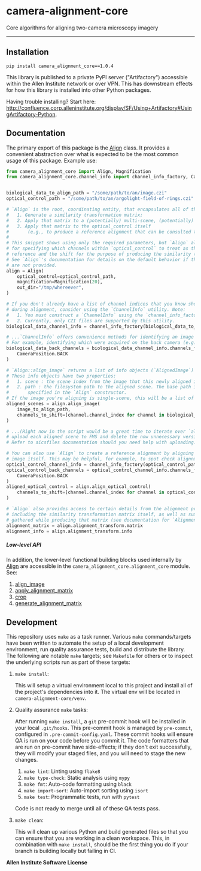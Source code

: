 # camera-alignment-core


Core algorithms for aligning two-camera microscopy imagery

---


## Installation

`pip install camera_alignment_core==1.0.4`<br>

This library is published to a private PyPI server ("Artifactory") accessible within the Allen Institute network or over VPN. This has downstream effects for how this library is installed into other Python packages.

Having trouble installing? Start here: http://confluence.corp.alleninstitute.org/display/SF/Using+Artifactory#UsingArtifactory-Python.


## Documentation

The primary export of this package is the [Align](https://aics-int.github.io/camera-alignment-core/camera_alignment_core.html#camera_alignment_core.align.Align) class.
It provides a convenient abstraction over what is expected to be the most common usage of this package. Example use:
```python
from camera_alignment_core import Align, Magnification
from camera_alignment_core.channel_info import channel_info_factory, CameraPosition


biological_data_to_align_path = "/some/path/to/an/image.czi"
optical_control_path = "/some/path/to/an/argolight-field-of-rings.czi"

# `Align` is the root, coordinating entity, that encapsulates all of the steps to:
#   1. Generate a similarity transformation matrix;
#   2. Apply that matrix to a (potentially) multi-scene, (potentially) multi-timepoint biological image;
#   3. Apply that matrix to the optical_control itself
#       (e.g., to produce a reference alignment that can be consulted to assess alignment quality).
#
# This snippet shows using only the required parameters, but `Align` also takes optional keyword arguments
# for specifying which channels within `optical_control` to treat as the
# reference and the shift for the purpose of producing the similarity transformation matrix.
# See `Align`'s documentation for details on the default behavior if these optional arguments
# are not provided.
align = Align(
    optical_control=optical_control_path,
    magnification=Magnification(20),
    out_dir="/tmp/whereever",
)

# If you don't already have a list of channel indices that you know should be shifted
# during alignment, consider using the `ChannelInfo` utility. Note:
#   1. You must construct a `ChannelInfo` using the `channel_info_factory`.
#   2. Currently, only CZI files are supported by this utility.
biological_data_channel_info = channel_info_factory(biological_data_to_align_path)

# ...`ChannelInfo` offers convenience methods for identifying an image's channels.
# For example, identifying which were acquired on the back camera (e.g.: Brightfield, CMDRP).
biological_data_back_channels = biological_data_channel_info.channels_from_camera_position(
    CameraPosition.BACK
)

# `Align::align_image` returns a list of info objects (`AlignedImage`) pointing at the output of the method.
# These info objects have two properties:
#   1. scene : the scene index from the image that this newly aligned image is from; and
#   2. path : the filesystem path to the aligned scene. The base path is the `out_dir` you
#       specified in the `Align` constructor.
# If the image you're aligning is single-scene, this will be a list of one `AlignedImage`.
aligned_scenes = align.align_image(
    image_to_align_path,
    channels_to_shift=[channel.channel_index for channel in biological_data_back_channels]
)

# ...(Right now in the script would be a great time to iterate over `aligned_scenes` and
# upload each aligned scene to FMS and delete the now unnecessary versions saved in `out_dir`.
# Refer to aicsfiles documentation should you need help with uploading.)...

# You can also use `Align` to create a reference alignment by aligning the optical control
# image itself. This may be helpful, for example, to spot check alignnment quality.
optical_control_channel_info = channel_info_factory(optical_control_path)
optical_control_back_channels = optical_control_channel_info.channels_from_camera_position(
    CameraPosition.BACK
)
aligned_optical_control = align.align_optical_control(
    channels_to_shift=[channel.channel_index for channel in optical_control_back_channels]
)

# `Align` also provides access to certain details from the alignment process,
# including the similarity transformation matrix itself, as well as summary information
# gathered while producing that matrix (see documentation for `AlignmentInfo` for more details).
alignment_matrix = align.alignment_transform.matrix
alignment_info = align.alignment_transform.info
```

##### Low-level API
In addition, the lower-level functional building blocks used internally by [Align](https://aics-int.github.io/camera-alignment-core/camera_alignment_core.html#camera_alignment_core.align.Align) are accessible in the `camera_alignment_core.alignment_core` module. See:
1. [align_image](https://aics-int.github.io/camera-alignment-core/camera_alignment_core.html#camera_alignment_core.alignment_core.align_image)
1. [apply_alignment_matrix](https://aics-int.github.io/camera-alignment-core/camera_alignment_core.html#camera_alignment_core.alignment_core.apply_alignment_matrix)
1. [crop](https://aics-int.github.io/camera-alignment-core/camera_alignment_core.html#camera_alignment_core.alignment_core.crop)
1. [generate_alignment_matrix](https://aics-int.github.io/camera-alignment-core/camera_alignment_core.html#camera_alignment_core.alignment_core.generate_alignment_matrix)


## Development
This repository uses `make` as a task runner. Various `make` commands/targets have been written to automate
the setup of a local development environment, run quality assurance tests, build and distribute the
library. The following are notable `make` targets;
see `Makefile` for others or to inspect the underlying scripts run as part of these targets:

1. `make install`:

    This will setup a virtual environment local to this project and install all of the
    project's dependencies into it. The virtual env will be located in `camera-alignment-core/venv`.

2. Quality assurance `make` tasks:

    After running `make install`, a `git` pre-commit hook will be installed in your local `.git/hooks`.
    This pre-commit hook is managed by `pre-commit`, configured in `.pre-commit-config.yaml`.
    These commit hooks will ensure QA is run on your code before you commit it.
    The code formatters that are run on pre-commit have side-effects;
    if they don't exit successfully, they will modify your staged files, and you will need to stage the new changes.

    1. `make lint`: Linting using `flake8`
    2. `make type-check`: Static analysis using `mypy`
    3. `make fmt`: Auto-code formatting using `black`
    4. `make import-sort`: Auto-import sorting using `isort`
    5. `make test`: Programmatic tests, run with `pytest`

    Code is not ready to merge until all of these QA tests pass.

3. `make clean`:

    This will clean up various Python and build generated files so that you can ensure
    that you are working in a clean workspace. This, in combination with `make install`,
    should be the first thing you do if your branch is building locally but failing in CI.


**Allen Institute Software License**


